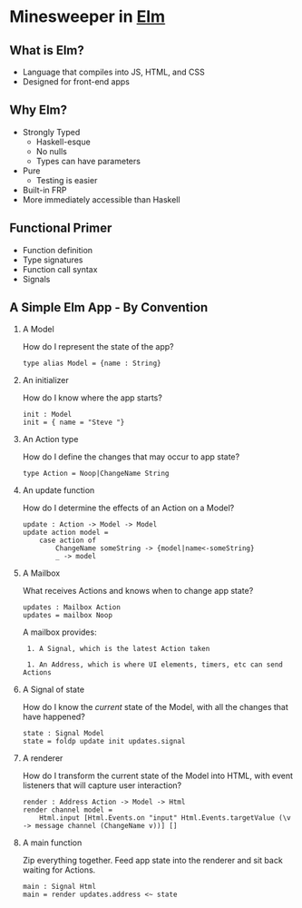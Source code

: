 # Minesweeper in [Elm](elm-lang.org)

## What is Elm?
* Language that compiles into JS, HTML, and CSS
* Designed for front-end apps

## Why Elm?
* Strongly Typed
    * Haskell-esque
    * No nulls
    * Types can have parameters
* Pure
    * Testing is easier
* Built-in FRP
* More immediately accessible than Haskell

## Functional Primer
* Function definition
* Type signatures
* Function call syntax
* Signals

## A Simple Elm App - By Convention
1. A Model

    How do I represent the state of the app?

    `type alias Model = {name : String}`

1. An initializer

    How do I know where the app starts?

    ```
    init : Model
    init = { name = "Steve "}
    ```

1. An Action type

    How do I define the changes that may occur to app state?

    `type Action = Noop|ChangeName String`

1. An update function

    How do I determine the effects of an Action on a Model?

    ```
    update : Action -> Model -> Model
    update action model =
        case action of
            ChangeName someString -> {model|name<-someString}
            _ -> model
    ```

1. A Mailbox

    What receives Actions and knows when to change app state?

    ```
    updates : Mailbox Action
    updates = mailbox Noop
    ```

    A mailbox provides:

        1. A Signal, which is the latest Action taken

        1. An Address, which is where UI elements, timers, etc can send Actions

1. A Signal of state

    How do I know the _current_ state of the Model, with all the changes that have happened?

    ```
    state : Signal Model
    state = foldp update init updates.signal
    ```

1. A renderer

    How do I transform the current state of the Model into HTML, with event listeners that will capture user interaction?

    ```
    render : Address Action -> Model -> Html
    render channel model = 
        Html.input [Html.Events.on "input" Html.Events.targetValue (\v -> message channel (ChangeName v))] []
    ```

1. A main function

    Zip everything together. Feed app state into the renderer and sit back waiting for Actions.

    ```
    main : Signal Html
    main = render updates.address <~ state
    ```
